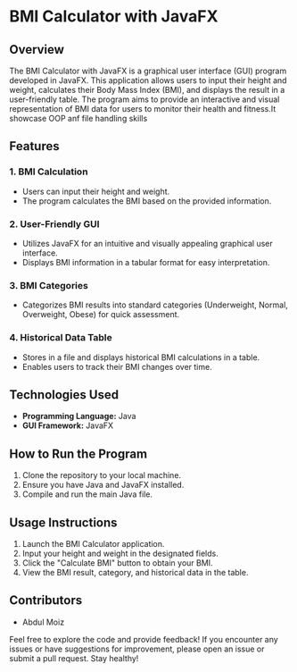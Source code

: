 # BMI Calculator with JavaFX

## Overview
The BMI Calculator with JavaFX is a graphical user interface (GUI) program developed in JavaFX. This application allows users to input their height and weight, calculates their Body Mass Index (BMI), and displays the result in a user-friendly table. The program aims to provide an interactive and visual representation of BMI data for users to monitor their health and fitness.It showcase OOP anf file handling skills

## Features

### 1. BMI Calculation
   - Users can input their height and weight.
   - The program calculates the BMI based on the provided information.

### 2. User-Friendly GUI
   - Utilizes JavaFX for an intuitive and visually appealing graphical user interface.
   - Displays BMI information in a tabular format for easy interpretation.

### 3. BMI Categories
   - Categorizes BMI results into standard categories (Underweight, Normal, Overweight, Obese) for quick assessment.

### 4. Historical Data Table
   - Stores in a file and displays historical BMI calculations in a table.
   - Enables users to track their BMI changes over time.

## Technologies Used
- **Programming Language:** Java
- **GUI Framework:** JavaFX

## How to Run the Program
1. Clone the repository to your local machine.
2. Ensure you have Java and JavaFX installed.
3. Compile and run the main Java file.

## Usage Instructions
1. Launch the BMI Calculator application.
2. Input your height and weight in the designated fields.
3. Click the "Calculate BMI" button to obtain your BMI.
4. View the BMI result, category, and historical data in the table.


## Contributors
- Abdul Moiz

Feel free to explore the code and provide feedback! If you encounter any issues or have suggestions for improvement, please open an issue or submit a pull request. Stay healthy!

